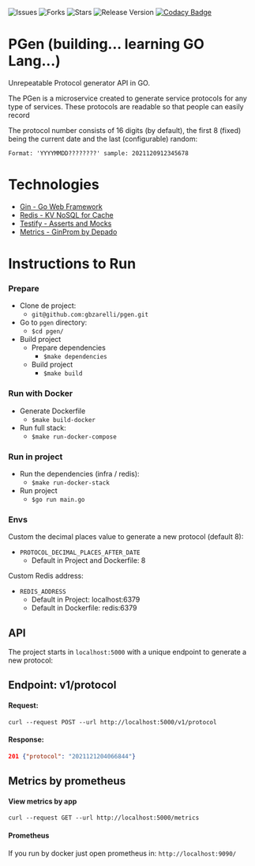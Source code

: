 ![Issues](https://img.shields.io/github/issues/gbzarelli/pgen.svg)
![Forks](https://img.shields.io/github/forks/gbzarelli/pgen.svg)
![Stars](https://img.shields.io/github/stars/gbzarelli/pgen.svg)
![Release Version](https://img.shields.io/github/release/gbzarelli/pgen.svg)
[![Codacy Badge](https://app.codacy.com/project/badge/Grade/326bae7f15244e488de6d8aaa94ae17b)](https://www.codacy.com/gh/gbzarelli/pgen/dashboard?utm_source=github.com&amp;utm_medium=referral&amp;utm_content=gbzarelli/pgen&amp;utm_campaign=Badge_Grade)

# PGen (building... learning GO Lang...)

Unrepeatable Protocol generator API in GO.

The PGen is a microservice created to generate service protocols for any type of services.
These protocols are readable so that people can easily record

The protocol number consists of 16 digits (by default), the first 8 (fixed) being the current date
and the last (configurable) random:

	Format: 'YYYYMMDD????????' sample: 2021120912345678

# Technologies

- [Gin - Go Web Framework](https://github.com/gin-gonic/gin)
- [Redis - KV NoSQL for Cache](https://github.com/go-redis)
- [Testify - Asserts and Mocks](https://github.com/stretchr/testify)
- [Metrics - GinProm by Depado](https://github.com/Depado/ginprom)

# Instructions to Run

### Prepare

- Clone de project:
  - `git@github.com:gbzarelli/pgen.git`
- Go to `pgen` directory:
  - `$cd pgen/`
- Build project
  - Prepare dependencies
    - `$make dependencies`
  - Build project
    - `$make build`

### Run with Docker

- Generate Dockerfile
  - `$make build-docker`
- Run full stack:
  - `$make run-docker-compose`

### Run in project

- Run the dependencies (infra / redis):
  - `$make run-docker-stack`
- Run project
  - `$go run main.go`

### Envs

Custom the decimal places value to generate a new protocol (default 8):
- `PROTOCOL_DECIMAL_PLACES_AFTER_DATE`
  - Default in Project and Dockerfile: 8

Custom Redis address:
- `REDIS_ADDRESS`
  - Default in Project: localhost:6379
  - Default in Dockerfile: redis:6379

## API

The project starts in `localhost:5000` with a unique endpoint to generate a new protocol:

## Endpoint: v1/protocol

#### Request:

```shell
curl --request POST --url http://localhost:5000/v1/protocol
```

#### Response:

```json
201 {"protocol": "2021121204066844"}
```

## Metrics by prometheus

#### View metrics by app

```shell
curl --request GET --url http://localhost:5000/metrics
```

#### Prometheus

If you run by docker just open prometheus in: `http://localhost:9090/`
